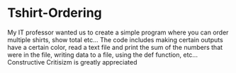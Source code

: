 # Tshirt-Ordering
My IT professor wanted us to create a simple program where you can order multiple shirts, show total etc... The code includes making certain outputs have a certain color, read a text file and print the sum of the numbers that were in the file, writing data to a file, using the def function, etc... Constructive Critisizm is greatly appreciated
